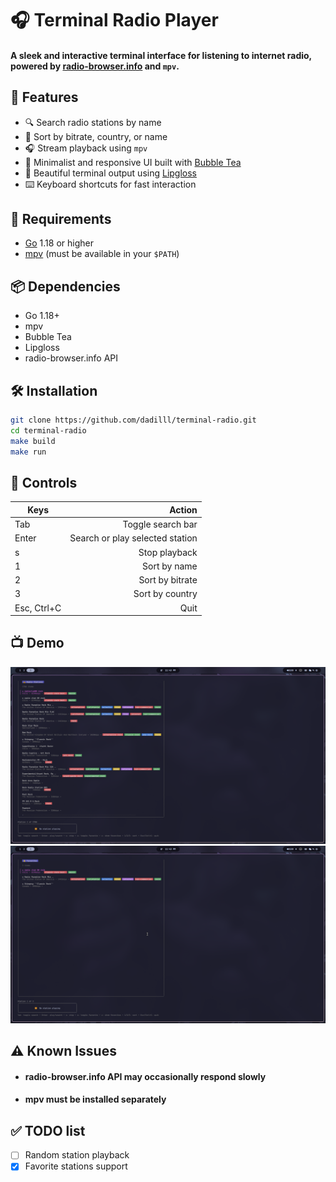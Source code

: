 # 🎧 Terminal Radio Player

#### A sleek and interactive terminal interface for listening to internet radio, powered by [radio-browser.info](https://www.radio-browser.info/) and `mpv`.

## 🚀 Features

- 🔍 Search radio stations by name
- 📶 Sort by bitrate, country, or name
- 🎧 Stream playback using `mpv`
- 🎹 Minimalist and responsive UI built with [Bubble Tea](https://github.com/charmbracelet/bubbletea)
- 🎨 Beautiful terminal output using [Lipgloss](https://github.com/charmbracelet/lipgloss)
- ⌨️ Keyboard shortcuts for fast interaction  

## 🧰 Requirements

- [Go](https://golang.org/dl/) 1.18 or higher
- [mpv](https://mpv.io/) (must be available in your `$PATH`)

## 📦 Dependencies
- Go 1.18+
- mpv
- Bubble Tea
- Lipgloss
- radio-browser.info API


## 🛠️ Installation
```bash
git clone https://github.com/dadilll/terminal-radio.git
cd terminal-radio
make build
make run
```

## 🧭 Controls

| Keys        | Action |
|-------------|--------:|
| Tab         |      Toggle search bar | 
| Enter       |      Search or play selected station |
| s           |      Stop playback | 
| 1           |      Sort by name |     
| 2           |      Sort by bitrate | 
| 3           |      Sort by country |
| Esc, Ctrl+C |      Quit |     


## 📺 Demo

![](Docs/img.png)
![](Docs/img_1.png)

## ⚠ Known Issues
- #### radio-browser.info API may occasionally respond slowly
- #### mpv must be installed separately

## ✅ TODO list
- [ ] Random station playback 
- [X] Favorite stations support
